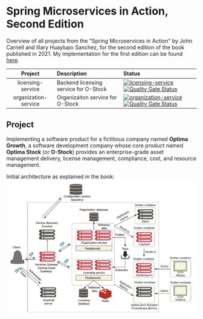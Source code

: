 # Spring Microservices in Action, Second Edition

Overview of all projects from the "Spring Microservices in Action" by John Carnell and Illary Huaylupo Sanchez, for the 
second edition of the book published in 2021.
My implementation for the first edition can be found [here](https://github.com/mariamihai/sma-overview).

| Project                | Description                             | Status |
| :------------:         | :---------------                        | :----- |
| licensing-service      | Backend licensing service for O-Stock   | [![licensing-service](https://github.com/mariamihai/sma-2nd-ed-overview/actions/workflows/licensing-service.yaml/badge.svg)](https://github.com/mariamihai/sma-2nd-ed-overview/actions/workflows/licensing-service.yaml) [![Quality Gate Status](https://sonarcloud.io/api/project_badges/measure?project=sma-licensing-service&metric=alert_status)](https://sonarcloud.io/summary/new_code?id=sma-licensing-service) |
| organization-service   | Organizaiton service for O-Stock        | [![organization-service](https://github.com/mariamihai/sma-2nd-ed-overview/actions/workflows/organization-service.yaml/badge.svg)](https://github.com/mariamihai/sma-2nd-ed-overview/actions/workflows/organization-service.yaml) [![Quality Gate Status](https://sonarcloud.io/api/project_badges/measure?project=sma-organization-service&metric=alert_status)](https://sonarcloud.io/summary/new_code?id=sma-organization-service) |

## Project
Implementing a software product for a fictitious company named **Optima Growth**, a software development company whose 
core product named **Optima Stock** (or **O-Stock**) provides an enterprise-grade asset management delivery, license 
management, compliance, cost, and resource management.

Initial architecture as explained in the book:
![Architecture](images/Initial%20architecture.png)

